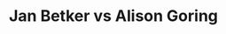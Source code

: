 ---
title: Jan Betker vs Alison Goring
player1:
  name: Betker, Jan
  percent: 80
  wins: 5
  losses: 0
player2:
  name: Goring, Alison
  percent: 66
  wins: 0
  losses: 5
games:
- player1:
    team: SK
    position: Third
    percent: 83
    win: 1
    loss: 0
  player2:
    team: CA
    position: Fourth
    percent: 57
    win: 0
    loss: 1
  event: Hearts
  year: 1991
  draw: Round Robin(7)
  score: SK 7 - CA 5
- player1:
    team: CA
    position: Third
    percent: 84
    win: 1
    loss: 0
  player2:
    team: 'ON'
    position: Fourth
    percent: 79
    win: 0
    loss: 1
  event: Hearts
  year: 1995
  draw: Round Robin(17)
  score: CA 8 - ON 4
- player1:
    team: SK
    position: Third
    percent: 83
    win: 1
    loss: 0
  player2:
    team: 'ON'
    position: Fourth
    percent: 48
    win: 0
    loss: 1
  event: Hearts
  year: 1997
  draw: Round Robin(12)
  score: ON 2 - SK 7
- player1:
    team: SK
    position: Third
    percent: 75
    win: 1
    loss: 0
  player2:
    team: 'ON'
    position: Fourth
    percent: 76
    win: 0
    loss: 1
  event: Hearts
  year: 1997
  draw: Page 1-2(19)
  score: SK 6 - ON 5
- player1:
    team: SK
    position: Third
    percent: 79
    win: 1
    loss: 0
  player2:
    team: 'ON'
    position: Fourth
    percent: 67
    win: 0
    loss: 1
  event: Hearts
  year: 1997
  draw: Final(21)
  score: SK 8 - ON 5
- player1:
    team: SCHM
    position: Third
    percent: 83
    win: 1
    loss: 0
  player2:
    team: GOR
    position: Fourth
    percent: 58
    win: 0
    loss: 1
  event: Trials (Women)
  year: 1997
  draw: Round Robin(9)
  score: SCHM 11 - GOR 4
---